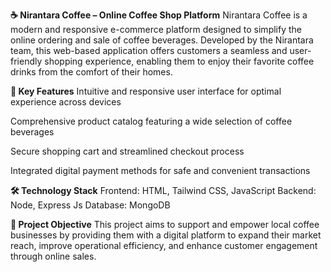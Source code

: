**☕ Nirantara Coffee – Online Coffee Shop Platform**
Nirantara Coffee is a modern and responsive e-commerce platform designed to simplify the online ordering and sale of coffee beverages. Developed by the Nirantara team, this web-based application offers customers a seamless and user-friendly shopping experience, enabling them to enjoy their favorite coffee drinks from the comfort of their homes.

**🚀 Key Features**
Intuitive and responsive user interface for optimal experience across devices

Comprehensive product catalog featuring a wide selection of coffee beverages

Secure shopping cart and streamlined checkout process

Integrated digital payment methods for safe and convenient transactions

**🛠 Technology Stack**
Frontend: HTML, Tailwind CSS, JavaScript
Backend: Node, Express Js
Database: MongoDB

**🌱 Project Objective**
This project aims to support and empower local coffee businesses by providing them with a digital platform to expand their market reach, improve operational efficiency, and enhance customer engagement through online sales.
